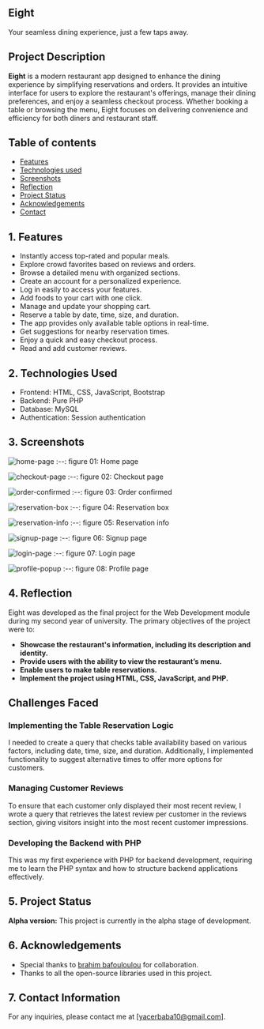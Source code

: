 ## Eight

Your seamless dining experience, just a few taps away.

## Project Description

**Eight** is a modern restaurant app designed to enhance the dining experience by simplifying reservations and orders. It provides an intuitive interface for users to explore the restaurant's offerings, manage their dining preferences, and enjoy a seamless checkout process. Whether booking a table or browsing the menu, Eight focuses on delivering convenience and efficiency for both diners and restaurant staff.

## Table of contents

- [Features](#1-features)
- [Technologies used](#2-technologies-used)
- [Screenshots](#3-screenshots)
- [Reflection](#4-reflection)
- [Project Status](#5-project-status)
- [Acknowledgements](#6-acknowledgement)
- [Contact](#7-contact-information)

## 1. Features

- Instantly access top-rated and popular meals.
- Explore crowd favorites based on reviews and orders.
- Browse a detailed menu with organized sections.
- Create an account for a personalized experience.
- Log in easily to access your features.
- Add foods to your cart with one click.
- Manage and update your shopping cart.
- Reserve a table by date, time, size, and duration.
- The app provides only available table options in real-time.
- Get suggestions for nearby reservation times.
- Enjoy a quick and easy checkout process.
- Read and add customer reviews.

## 2. Technologies Used

- Frontend: HTML, CSS, JavaScript, Bootstrap
- Backend: Pure PHP
- Database: MySQL
- Authentication: Session authentication

## 3. Screenshots

![home-page](https://drive.usercontent.google.com/download?id=1vf_YIFWgwHe3OCnZH3C-BTmyjKXIiNzU)
:--:
figure 01: Home page

![checkout-page](https://drive.usercontent.google.com/download?id=19dH0GD2ibnFHJTyxb5Yt7xRSRGKQDZId)
:--:
figure 02: Checkout page

![order-confirmed](https://drive.usercontent.google.com/download?id=19s76_22E052MH2Xmy70o0AvNaYpUW0OO)
:--:
figure 03: Order confirmed

![reservation-box](https://drive.usercontent.google.com/download?id=1lSxk06ErRHhAksDoLghQDmfBGnkzdOqD)
:--:
figure 04: Reservation box

![reservation-info](https://drive.usercontent.google.com/download?id=18rQxjFD6iBGHw7Ez6hRQDXaRgv8PuBuz)
:--:
figure 05: Reservation info

![signup-page](https://drive.usercontent.google.com/download?id=1ptkZmIy-eIMxLTpherY2mrseEbpxdXWy)
:--:
figure 06: Signup page

![login-page](https://drive.usercontent.google.com/download?id=1hagCbKslN6OWeWt5ThGkKxBrmXze43KR)
:--:
figure 07: Login page

![profile-popup](https://drive.usercontent.google.com/download?id=1UT-fAeySIME39IvbmzV7EuwZiGfIxji9)
:--:
figure 08: Profile page

## 4. Reflection

Eight was developed as the final project for the Web Development module during my second year of university. The primary objectives of the project were to:

- **Showcase the restaurant's information, including its description and identity.**
- **Provide users with the ability to view the restaurant’s menu.**
- **Enable users to make table reservations.**
- **Implement the project using HTML, CSS, JavaScript, and PHP.**

## Challenges Faced

### Implementing the Table Reservation Logic

I needed to create a query that checks table availability based on various factors, including date, time, size, and duration. Additionally, I implemented functionality to suggest alternative times to offer more options for customers.

### Managing Customer Reviews

To ensure that each customer only displayed their most recent review, I wrote a query that retrieves the latest review per customer in the reviews section, giving visitors insight into the most recent customer impressions.

### Developing the Backend with PHP

This was my first experience with PHP for backend development, requiring me to learn the PHP syntax and how to structure backend applications effectively.

## 5. Project Status

**Alpha version:** This project is currently in the alpha stage of development.

## 6. Acknowledgements

- Special thanks to [brahim bafouloulou](https://github.com/brahimbafou) for collaboration.
- Thanks to all the open-source libraries used in this project.

## 7. Contact Information

For any inquiries, please contact me at [[yacerbaba10@gmail.com](mailto:yacerbaba10@gmail.com)].